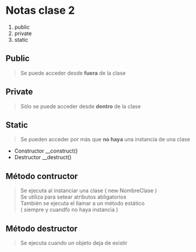 # Notas clase 2

 1. public
 2. private
 3. static
 
## Public

> Se puede acceder desde **fuera**  de la clase

## Private

> Sólo se puede acceder desde **dentro** de la clase

## Static

> Se pueden acceder por más que **no haya** 
> una instancia de una clase


 * Constructor __construct()
 * Destructor __destruct()
 
## Método contructor

> Se ejecuta al instanciar una clase ( new NombreClase )  
> Se utiliza para setear atributos abligatorios  
> También se ejecuta el llamar a un método estático  
> ( siempre y cuandfo no haya instancia )

## Método destructor

> Se ejecuta cuando un objeto deja de existir

